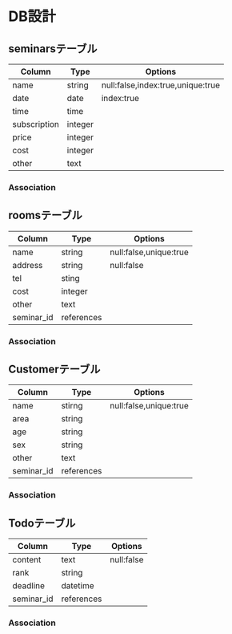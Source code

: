 # DB設計

## seminarsテーブル
|Column|Type|Options|
|------|----|-------|
|name|string|null:false,index:true,unique:true|
|date|date|index:true|
|time|time||
|subscription|integer||
|price|integer||
|cost|integer||
|other|text|

### Association



## roomsテーブル
|Column|Type|Options|
|------|----|-------|
|name|string|null:false,unique:true|
|address|string|null:false|
|tel|sting||
|cost|integer||
|other|text|
|seminar_id|references|

### Association


## Customerテーブル
|Column|Type|Options|
|------|----|-------|
|name|stirng|null:false,unique:true|
|area|string||
|age|string||
|sex|string||
|other|text||
|seminar_id|references||

### Association

## Todoテーブル
|Column|Type|Options|
|------|----|-------|
|content|text|null:false|
|rank|string||
|deadline|datetime||
|seminar_id|references||

### Association